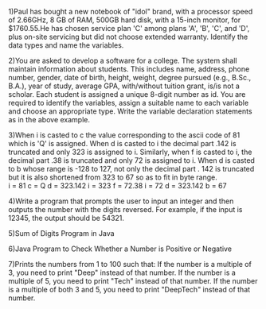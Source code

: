 1)Paul has bought a new notebook of "idol" brand, with a processor speed of 2.66GHz, 8 GB of RAM, 500GB hard disk, with a 15-inch monitor, 
for $1760.55.He has chosen service plan 'C' among plans 'A', 'B', 'C', and 'D', plus on-site servicing but did not choose extended warranty.
Identify the data types and name the variables.

2)You are asked to develop a software for a college. The system shall maintain information about students. This includes name,
address, phone number, gender, date of birth, height, weight, degree pursued (e.g., B.Sc., B.A.), year of study, average GPA, with/without tuition grant,
is/is not a scholar. Each student is assigned a unique 8-digit number as id. You are required to identify the variables,
assign a suitable name to each variable and choose an appropriate type. Write the variable declaration statements as in the above example.

3)When i is casted to c the value corresponding to the ascii code of 81 which is 'Q' is assigned.
When d is casted to i the decimal part .142 is truncated and only 323 is assigned to i.
Similarly, when f is casted to i, the decimal part .38 is truncated and only 72 is assigned to i.
When d is casted to b whose range is -128 to 127, not only the decimal part .
142 is truncated but it is also shortened from 323 to 67 so as to fit in byte range.                                                                                                                                                                                            
i = 81 c = Q
d = 323.142 i = 323
f = 72.38 i = 72
d = 323.142 b = 67

4)Write a program that prompts the user to input an integer and then outputs the number with the digits reversed. 
For example, if the input is 12345, the output should be 54321.

5)Sum of Digits Program in Java

6)Java Program to Check Whether a Number is Positive or Negative

7)Prints the numbers from 1 to 100 such that:
If the number is a multiple of 3, you need to print "Deep" instead of that number.
If the number is a multiple of 5, you need to print "Tech" instead of that number.
If the number is a multiple of both 3 and 5, you need to print "DeepTech" instead of that number.
